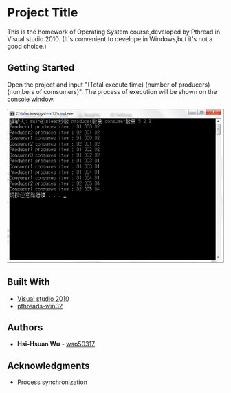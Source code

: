 # Project Title

This is the homework of Operating System course,developed by Pthread in Visual studio 2010.
(It's convenient to develope in Windows,but it's not a good choice.)

## Getting Started

Open the project and input "(Total execute time) (number of producers) (numbers of comsumers)".
The process of execution will be shown on the console window.

![image](https://github.com/wsp50317/Producer-Consumer-Problem/blob/master/example.png)

## Built With

* [Visual studio 2010](https://msdn.microsoft.com/zh-tw/library/dd831853(v=vs.100).aspx)
* [pthreads-win32](https://sourceware.org/pthreads-win32/)

## Authors

* **Hsi-Hsuan Wu**  - [wsp50317](https://github.com/wsp50317)

## Acknowledgments

* Process synchronization
